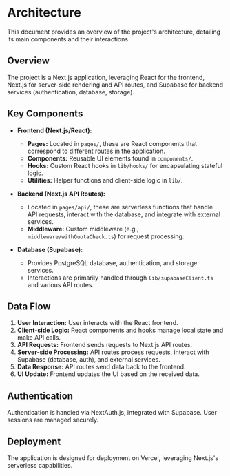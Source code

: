 # Architecture

This document provides an overview of the project's architecture, detailing its main components and their interactions.

## Overview

The project is a Next.js application, leveraging React for the frontend, Next.js for server-side rendering and API routes, and Supabase for backend services (authentication, database, storage).

## Key Components

*   **Frontend (Next.js/React):**
    *   **Pages:** Located in `pages/`, these are React components that correspond to different routes in the application.
    *   **Components:** Reusable UI elements found in `components/`.
    *   **Hooks:** Custom React hooks in `lib/hooks/` for encapsulating stateful logic.
    *   **Utilities:** Helper functions and client-side logic in `lib/`.

*   **Backend (Next.js API Routes):**
    *   Located in `pages/api/`, these are serverless functions that handle API requests, interact with the database, and integrate with external services.
    *   **Middleware:** Custom middleware (e.g., `middleware/withQuotaCheck.ts`) for request processing.

*   **Database (Supabase):**
    *   Provides PostgreSQL database, authentication, and storage services.
    *   Interactions are primarily handled through `lib/supabaseClient.ts` and various API routes.

## Data Flow

1.  **User Interaction:** User interacts with the React frontend.
2.  **Client-side Logic:** React components and hooks manage local state and make API calls.
3.  **API Requests:** Frontend sends requests to Next.js API routes.
4.  **Server-side Processing:** API routes process requests, interact with Supabase (database, auth), and external services.
5.  **Data Response:** API routes send data back to the frontend.
6.  **UI Update:** Frontend updates the UI based on the received data.

## Authentication

Authentication is handled via NextAuth.js, integrated with Supabase. User sessions are managed securely.

## Deployment

The application is designed for deployment on Vercel, leveraging Next.js's serverless capabilities.
